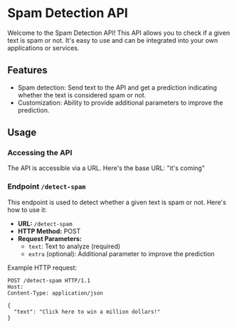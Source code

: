# Spam Detection API

Welcome to the Spam Detection API! This API allows you to check if a given text is spam or not. It's easy to use and can be integrated into your own applications or services.

## Features

- Spam detection: Send text to the API and get a prediction indicating whether the text is considered spam or not.
- Customization: Ability to provide additional parameters to improve the prediction.

## Usage

### Accessing the API

The API is accessible via a URL. Here's the base URL: "it's coming"

### Endpoint `/detect-spam`

This endpoint is used to detect whether a given text is spam or not. Here's how to use it:

- **URL:** `/detect-spam`
- **HTTP Method:** POST
- **Request Parameters:**
  - `text`: Text to analyze (required)
  - `extra` (optional): Additional parameter to improve the prediction

Example HTTP request:

```http
POST /detect-spam HTTP/1.1
Host: 
Content-Type: application/json

{
  "text": "Click here to win a million dollars!"
}

